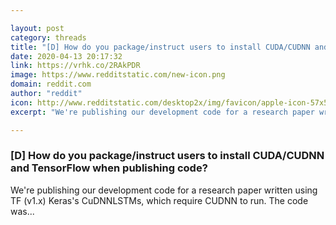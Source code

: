```yaml
---

layout: post
category: threads
title: "[D] How do you package/instruct users to install CUDA/CUDNN and TensorFlow when publishing code?"
date: 2020-04-13 20:17:32
link: https://vrhk.co/2RAkPDR
image: https://www.redditstatic.com/new-icon.png
domain: reddit.com
author: "reddit"
icon: http://www.redditstatic.com/desktop2x/img/favicon/apple-icon-57x57.png
excerpt: "We're publishing our development code for a research paper written using TF (v1.x) Keras's CuDNNLSTMs, which require CUDNN to run. The code was..."

---
```


### [D] How do you package/instruct users to install CUDA/CUDNN and TensorFlow when publishing code?

We're publishing our development code for a research paper written using TF (v1.x) Keras's CuDNNLSTMs, which require CUDNN to run. The code was...